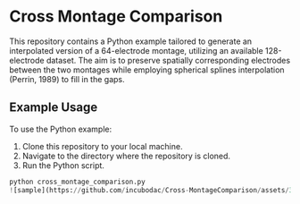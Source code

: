 # Cross Montage Comparison

This repository contains a Python example tailored to generate an interpolated version of a 64-electrode montage, utilizing an available 128-electrode dataset. The aim is to preserve spatially corresponding electrodes between the two montages while employing spherical splines interpolation (Perrin, 1989) to fill in the gaps.

## Example Usage

To use the Python example:

1. Clone this repository to your local machine.
2. Navigate to the directory where the repository is cloned.
3. Run the Python script.

```python
python cross_montage_comparison.py
![sample](https://github.com/incubodac/Cross-MontageComparison/assets/32609164/69cdc324-8133-4296-8295-b930f1ba1b4e)
